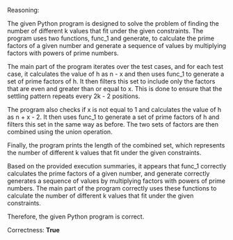 Reasoning:

The given Python program is designed to solve the problem of finding the number of different k values that fit under the given constraints. The program uses two functions, func_1 and generate, to calculate the prime factors of a given number and generate a sequence of values by multiplying factors with powers of prime numbers.

The main part of the program iterates over the test cases, and for each test case, it calculates the value of h as n - x and then uses func_1 to generate a set of prime factors of h. It then filters this set to include only the factors that are even and greater than or equal to x. This is done to ensure that the settling pattern repeats every 2k - 2 positions.

The program also checks if x is not equal to 1 and calculates the value of h as n + x - 2. It then uses func_1 to generate a set of prime factors of h and filters this set in the same way as before. The two sets of factors are then combined using the union operation.

Finally, the program prints the length of the combined set, which represents the number of different k values that fit under the given constraints.

Based on the provided execution summaries, it appears that func_1 correctly calculates the prime factors of a given number, and generate correctly generates a sequence of values by multiplying factors with powers of prime numbers. The main part of the program correctly uses these functions to calculate the number of different k values that fit under the given constraints.

Therefore, the given Python program is correct.

Correctness: **True**